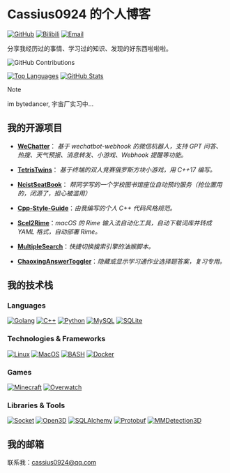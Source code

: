 # Cassius0924 的个人博客

[![GitHub](https://img.shields.io/badge/GitHub-blue?style=flat-square&logo=Github&logoColor=white)](https://github.com/cassius0924)
[![Bilibili](https://img.shields.io/badge/Bilibili-blue?style=flat-square&logo=bilibili&logoColor=white)](https://space.bilibili.com/12873865)
[![Email](https://img.shields.io/badge/Email-blue?style=flat-square&logo=gmail&logoColor=white)](mailto:cassius0924@qq.com)

分享我经历过的事情、学习过的知识、发现的好东西啦啦啦。

![GitHub Contributions](https://ghchart.rshah.org/cassius0924)

[![Top Languages](https://github-readme-stats.vercel.app/api/top-langs/?username=cassius0924&exclude_repo=Cassius0924.github.io&hide=css,html&card_width=500&hide_border=true&theme=transparent)](https://github.com/cassius0924)
[![GitHub Stats](https://github-readme-stats.vercel.app/api?username=cassius0924&card_width=500&hide_border=true&theme=transparent)](https://github.com/cassius0924)

> [!NOTE]
>
> im bytedancer, 宇宙厂实习中...

## 我的开源项目

- **[WeChatter](https://github.com/Cassius0924/WeChatter)**： *基于 wechatbot-webhook 的微信机器人，支持 GPT 问答、热搜、天气预报、消息转发、小游戏、Webhook 提醒等功能。*

- **[TetrisTwins](https://github.com/Cassius0924/TetrisTwins)**： *基于终端的双人竞赛俄罗斯方块小游戏，用 C++17 编写。*

- **[NcistSeatBook](https://github.com/Cassius0924/NcistSeatBook)**： *帮同学写的一个学校图书馆座位自动预约服务（抢位置用的，闭源了，担心被滥用）*

- **[Cpp-Style-Guide](https://github.com/NCIST-IoT-Lab/Cpp-Style-Guide)**：*由我编写的个人 C++ 代码风格规范。*

- **[Scel2Rime](https://github.com/Cassius0924/Scel2Rime)**：*macOS 的 Rime 输入法自动化工具，自动下载词库并转成 YAML 格式，自动部署 Rime。*

- **[MultipleSearch](https://github.com/Cassius0924/MultipleSearch)**：*快捷切换搜索引擎的油猴脚本。*

- **[ChaoxingAnswerToggler](https://github.com/Cassius0924/ChaoxingAnswerToggler)**：*隐藏或显示学习通作业选择题答案，复习专用。*

## 我的技术栈

### Languages

[![Golang](https://img.shields.io/badge/go-black?style=for-the-badge&logo=go)](https://github.com/cassius0924)
[![C++](https://img.shields.io/badge/c++-black?style=for-the-badge&logo=cplusplus)](https://github.com/cassius0924)
[![Python](https://img.shields.io/badge/python-black?style=for-the-badge&logo=python)](https://github.com/cassius0924)
[![MySQL](https://img.shields.io/badge/mysql-black?style=for-the-badge&logo=mysql)](https://github.com/cassius0924)
[![SQLite](https://img.shields.io/badge/sqlite-black?style=for-the-badge&logo=sqlite)](https://github.com/cassius0924)

### Technologies & Frameworks

[![Linux](https://img.shields.io/badge/linux-black?style=for-the-badge&logo=Linux)](https://github.com/cassius0924)
[![MacOS](https://img.shields.io/badge/MacOS-black?style=for-the-badge&logo=Windows)](https://github.com/cassius0924)
[![BASH](https://img.shields.io/badge/bash-black?style=for-the-badge&logo=gnu-bash&logoColor=white)](https://github.com/cassius0924)
[![Docker](https://img.shields.io/badge/docker-black?style=for-the-badge&logo=docker)](https://hub.docker.com/u/wervlad)

### Games

[![Minecraft](https://img.shields.io/badge/minecraft-black?style=for-the-badge&logo=minecraft)](https://github.com/cassius0924)
[![Overwatch](https://img.shields.io/badge/overwatch-black?style=for-the-badge&logo=)](https://github.com/cassius0924)

### Libraries & Tools

[![Socket](https://img.shields.io/badge/socket-black?style=for-the-badge&logo=socket.io)](https://github.com/cassius0924)
[![Open3D](https://img.shields.io/badge/open3d-black?style=for-the-badge&logo=open3d)](https://github.com/cassius0924)
[![SQLAlchemy](https://img.shields.io/badge/sqlalchemy-black?style=for-the-badge&logo=sqlalchemy)](https://github.com/cassius0924)
[![Protobuf](https://img.shields.io/badge/protobuf-black?style=for-the-badge&logo=protobuf)](https://github.com/cassius0924)
[![MMDetection3D](https://img.shields.io/badge/mmdetection3d-black?style=for-the-badge&logo=)](https://github.com/cassius0924)

## 我的邮箱

联系我：[cassius0924@qq.com](mailto:cassius0924@qq.com)
